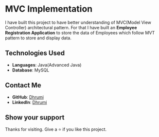 # MVC Implementation
I have built this project to have better understanding of MVC(Model View Controller) architectural pattern. For that I have built an **Employee Registration Application** to store the data of Employees which follow MVT pattern to store and display data.

## Technologies Used
- **Languages**: Java(Advanced Java)
- **Database**: MySQL

## Contact Me
- **GitHub**: [Dhrumi](https://github.com/DhrumiPrajapati)
- **LinkedIn**: [Dhrumi](https://www.linkedin.com/in/dhrumiprajapati/)

## Show your support
Thanks for visiting. Give a ⭐️ if you like this project.
